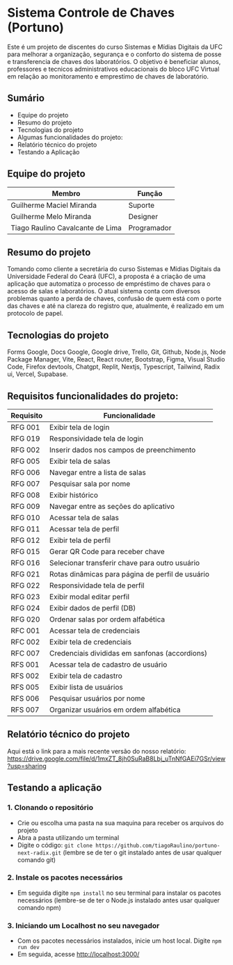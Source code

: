 # Sistema Controle de Chaves (Portuno)
Este é um projeto de discentes do curso Sistemas e Mídias Digitais da UFC para melhorar a organização, segurança e o conforto do sistema de posse e transferencia de chaves dos laboratórios. O objetivo é beneficiar alunos, professores e tecnicos administrativos educacionais do bloco UFC Virtual em relação ao monitoramento e emprestimo de chaves de laboratório.

## Sumário

* Equipe do projeto
* Resumo do projeto
* Tecnologias do projeto
* Algumas funcionalidades do projeto: 
* Relatório técnico do projeto 
* Testando a Aplicação 

## Equipe do projeto
| Membro | Função |
| ------ | ------ |
| Guilherme Maciel Miranda | Suporte |
| Guilherme Melo Miranda | Designer |
| Tiago Raulino Cavalcante de Lima | Programador |

## Resumo do projeto
Tomando como cliente a secretária do curso Sistemas e Mídias Digitais da Universidade Federal do Ceará (UFC), a proposta é a criação de uma aplicação que automatiza o processo de empréstimo de chaves para o acesso de salas e laboratórios. O atual sistema conta com diversos problemas quanto a perda de chaves, confusão de quem está com o porte das chaves e até na clareza do registro que, atualmente, é realizado em um protocolo de papel.

## Tecnologias do projeto
Forms Google, Docs Google, Google drive, Trello, Git, Github, Node.js, Node Package Manager, Vite, React, React router, Bootstrap, Figma, Visual Studio Code, Firefox devtools, Chatgpt, Replit, Nextjs, Typescript, Tailwind, Radix ui, Vercel, Supabase.

## Requisitos funcionalidades do projeto:
| Requisito | Funcionalidade |
| --------- | -------------- |
| RFG 001 | Exibir tela de login |
| RFG 019 | Responsividade tela de login |
| RFG 002 | Inserir dados nos campos de preenchimento |
| RFG 005 | Exibir tela de salas |
| RFG 006 | Navegar entre a lista de salas |
| RFG 007 | Pesquisar sala por nome |
| RFG 008 | Exibir histórico |
| RFG 009 | Navegar entre as seções do aplicativo |
| RFG 010 | Acessar tela de salas |
| RFG 011 | Acessar tela de perfil |
| RFG 012 | Exibir tela de perfil |
| RFG 015 | Gerar QR Code para receber chave |
| RFG 016 | Selecionar transferir chave para outro usuário |
| RFG 021 | Rotas dinâmicas para página de perfil de usuário |
| RFG 022 | Responsividade tela de perfil |
| RFG 023 | Exibir modal editar perfil |
| RFG 024 | Exibir dados de perfil (DB) |
| RFG 020 | Ordenar salas por ordem alfabética |
| RFC 001 | Acessar tela de credenciais |
| RFC 002 | Exibir tela de credenciais |
| RFC 007 | Credenciais divididas em sanfonas (accordions) |
| RFS 001 | Acessar tela de cadastro de usuário |
| RFS 002 | Exibir tela de cadastro |
| RFS 005 | Exibir lista de usuários |
| RFS 006 | Pesquisar usuários por nome |
| RFS 007 | Organizar usuários em ordem alfabética |









## Relatório técnico do projeto
Aqui está o link para a mais recente versão do nosso relatório: https://drive.google.com/file/d/1mxZT_8jh0SuRaB8Lbj_uTnNfGAEi7GSr/view?usp=sharing

## Testando a aplicação 

### 1. Clonando o repositório
* Crie ou escolha uma pasta na sua maquina para receber os arquivos do projeto
* Abra a pasta utilizando um terminal
* Digite o código: `git clone https://github.com/tiagoRaulino/portuno-next-radix.git` (lembre se de ter o git instalado antes de usar qualquer comando git)
  
### 2. Instale os pacotes necessários
* Em seguida digite `npm install` no seu terminal para instalar os pacotes necessários (lembre-se de ter o Node.js instalado antes usar qualquer comando npm)

### 3. Iniciando um Localhost no seu navegador
* Com os pacotes necessários instalados, inicie um host local. Digite `npm run dev`
* Em seguida, acesse <http://localhost:3000/>
